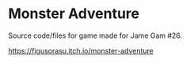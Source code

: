 # Monster Adventure

Source code/files for game made for Jame Gam #26.

https://figusorasu.itch.io/monster-adventure
